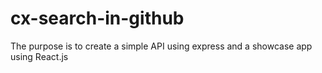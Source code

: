 # cx-search-in-github
The purpose is to create a simple API using express and a showcase app using React.js
